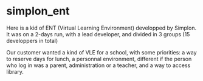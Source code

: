# simplon_ent

Here is a kid of ENT (Virtual Learning Environment) developped by Simplon.
It was on a 2-days run, with a lead developer, and divided in 3 groups (15 developpers in total)

Our customer wanted a kind of VLE for a school, with some priorities: a way to reserve days for lunch, a personnal environment, different if the person who log in was a parent, administration or a teacher, and a way to access library.

